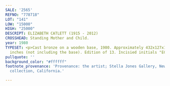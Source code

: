 ```yaml
---
SALE: '2565'
REFNO: "778718"
LOT: "141"
LOW: "15000"
HIGH: "25000"
DESCRIPT: ELIZABETH CATLETT (1915 - 2012)
CROSSHEAD: Standing Mother and Child.
year: 1980
TYPESET: <p>Cast bronze on a wooden base, 1980. Approximately 432x127x102 mm; 17x5x4
  inches (not including the base). Edition of 13. Incisied initials "EC" on the verso.<br><br></p>
pullquote: ''
background_color: "#ffffff"
footnote_provenance: 'Provenance: the artist; Stella Jones Gallery, New Orleans; private
  collection, California.'

---
```

